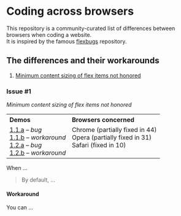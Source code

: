 Coding across browsers
========

This repository is a community-curated list of differences between browsers when coding a website. <br>
It is inspired by the famous [flexbugs](https://github.com/philipwalton/flexbugs) repository.

## The differences and their workarounds

1. [Minimum content sizing of flex items not honored](#issue-1)

### Issue #1

_Minimum content sizing of flex items not honored_

<table>
  <tr>
    <th align="left">Demos</th>
    <th align="left">Browsers concerned</th>
  </tr>
  <tr valign="top">
    <td>
      <a href="https://codepen.io/philipwalton/pen/MYbrrr">1.1.a</a> &ndash; <em>bug</em><br>
      <a href="https://codepen.io/philipwalton/pen/ByQJOQ">1.1.b</a> &ndash; <em>workaround</em><br>
      <a href="https://codepen.io/philipwalton/pen/ByQJqQ">1.2.a</a> &ndash; <em>bug</em><br>
      <a href="https://codepen.io/philipwalton/pen/wBopYg">1.2.b</a> &ndash; <em>workaround</em>
    </td>
    <td>
      Chrome (partially fixed in 44)<br>
      Opera (partially fixed in 31)<br>
      Safari (fixed in 10)
    </td>
  </tr>
</table>

When ...

> By default, ...

#### Workaround

You can ...
